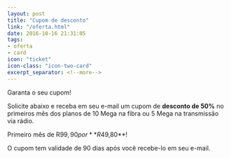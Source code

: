 ```yaml
---
layout: post
title: "Cupom de desconto"
link: "/oferta.html"
date: 2016-10-16 21:31:05
tags:
- oferta
- card
icon: "ticket"
icon-class: "icon-two-card"
excerpt_separator: <!--more-->
---
```


Garanta o seu cupom!

Solicite abaixo e receba em seu e-mail um cupom de **desconto de 50%** no primeiros mês dos planos de 10 Mega na fibra ou 5 Mega na transmissão via rádio.

Primeiro mês de R$99,90 por **R$49,80**!
<!--more-->

O cupom tem validade de 90 dias após você recebe-lo em seu e-mail.